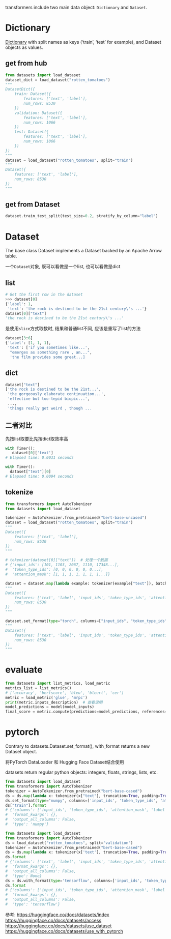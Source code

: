


transformers include two main data object: `Dictionary` and `Dataset`.

# Dictionary
[Dictionary](https://huggingface.co/docs/datasets/v2.3.2/en/package_reference/main_classes#datasets.DatasetDict) with split names as keys (‘train’, ‘test’ for example), and Dataset objects as values. 

## get from hub
```python
from datasets import load_dataset
dataset_dict = load_dataset("rotten_tomatoes")
"""
DatasetDict({
    train: Dataset({
        features: ['text', 'label'],
        num_rows: 8530
    })
    validation: Dataset({
        features: ['text', 'label'],
        num_rows: 1066
    })
    test: Dataset({
        features: ['text', 'label'],
        num_rows: 1066
    })
})
"""
dataset = load_dataset("rotten_tomatoes", split="train")
"""
Dataset({
    features: ['text', 'label'],
    num_rows: 8530
})
"""
```
## get from Dataset
```python
dataset.train_test_split(test_size=0.2, stratify_by_column="label")
```




# Dataset
The base class Dataset implements a Dataset backed by an Apache Arrow table.




一个`Dataset`对象, 既可以看做是一个list, 也可以看做是dict

## list

```python
# Get the first row in the dataset
>>> dataset[0]
{'label': 1,
 'text': 'the rock is destined to be the 21st century\'s ...'}
dataset[0]["text"]
'the rock is destined to be the 21st century\'s ...'
```

是使用`slice`方式取数时, 结果和普通list不同, 应该是重写了list的方法
```python
dataset[3:6]
{'label': [1, 1, 1],
 'text': ['if you sometimes like...',
  "emerges as something rare , an...",
  'the film provides some great...]
```


## dict

```python
dataset["text"]
['the rock is destined to be the 21st...',
 'the gorgeously elaborate continuation...',
 'effective but too-tepid biopic...',
 ...,
 'things really get weird , though ... 
```


## 二者对比
先按list取要比先按dict取效率高

```python
with Timer():
   dataset[0]['text']
# Elapsed time: 0.0031 seconds

with Timer():
  dataset["text"][0]
# Elapsed time: 0.0094 seconds

```

## tokenize

```python
from transformers import AutoTokenizer
from datasets import load_dataset

tokenizer = AutoTokenizer.from_pretrained("bert-base-uncased")
dataset = load_dataset("rotten_tomatoes", split="train")
"""
Dataset({
    features: ['text', 'label'],
    num_rows: 8530
})
"""

# tokenizer(dataset[0]["text"])  # 处理一个数据
# {'input_ids': [101, 1103, 2067, 1110, 17348...],
#  'token_type_ids': [0, 0, 0, 0, 0, 0...],
#  'attention_mask': [1, 1, 1, 1, 1, 1, 1...]}

dataset = dataset.map(lambda example: tokenizer(example["text"]), batched=True)  # 进行了特殊处理, 直接是增加了features, 而不是仅仅在"text"中替换
"""
Dataset({
    features: ['text', 'label', 'input_ids', 'token_type_ids', 'attention_mask'],
    num_rows: 8530
})
"""

dataset.set_format(type="torch", columns=["input_ids", "token_type_ids", "attention_mask", "label"])  # 将相应字段设置为tensor
"""
Dataset({
    features: ['text', 'label', 'input_ids', 'token_type_ids', 'attention_mask'],
    num_rows: 8530
})
"""
```



# evaluate

```python
from datasets import list_metrics, load_metric
metrics_list = list_metrics()
# ['accuracy', 'bertscore', 'bleu', 'bleurt', 'cer']
metric = load_metric('glue', 'mrpc')
print(metric.inputs_description)  # 查看说明
model_predictions = model(model_inputs)
final_score = metric.compute(predictions=model_predictions, references=gold_references)
```


# pytorch
Contrary to datasets.Dataset.set_format(), with_format returns a new Dataset object.

将PyTorch DataLoader 和 Hugging Face Dataset结合使用


datasets return regular python objects: integers, floats, strings, lists, etc.


```python
from datasets import load_dataset
from transformers import AutoTokenizer
tokenizer = AutoTokenizer.from_pretrained("bert-base-cased")
ds = ds.map(lambda x: tokenizer(x["text"], truncation=True, padding=True), batched=True)
ds.set_format(type="numpy", columns=['input_ids', 'token_type_ids', 'attention_mask', 'label'])
ds["train"].format
# {'columns': ['input_ids', 'token_type_ids', 'attention_mask', 'label'],
#  'format_kwargs': {},
#  'output_all_columns': False,
#  'type': 'numpy'}
```


```python
from datasets import load_dataset
from transformers import AutoTokenizer
ds = load_dataset("rotten_tomatoes", split="validation")
tokenizer = AutoTokenizer.from_pretrained("bert-base-cased")
ds = ds.map(lambda x: tokenizer(x['text'], truncation=True, padding=True), batched=True)
ds.format
# {'columns': ['text', 'label', 'input_ids', 'token_type_ids', 'attention_mask'],
#  'format_kwargs': {},
#  'output_all_columns': False,
#  'type': None}
ds = ds.with_format(type='tensorflow', columns=['input_ids', 'token_type_ids', 'attention_mask', 'label'])
ds.format
# {'columns': ['input_ids', 'token_type_ids', 'attention_mask', 'label'],
#  'format_kwargs': {},
#  'output_all_columns': False,
#  'type': 'tensorflow'}
```




参考:
https://huggingface.co/docs/datasets/index
https://huggingface.co/docs/datasets/access
https://huggingface.co/docs/datasets/use_dataset
https://huggingface.co/docs/datasets/use_with_pytorch